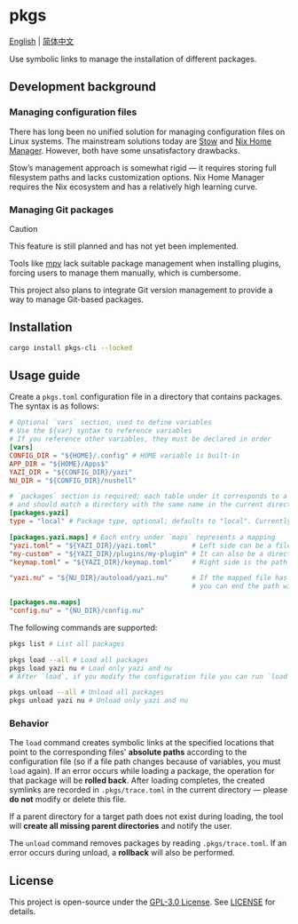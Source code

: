 # pkgs

[English](./README.md) | [简体中文](./README.zh-CN.md)

Use symbolic links to manage the installation of different packages.

## Development background

### Managing configuration files

There has long been no unified solution for managing configuration files on Linux systems.
The mainstream solutions today are [Stow](https://www.gnu.org/software/stow/manual/stow.html) and [Nix Home Manager](https://github.com/nix-community/home-manager). However, both have some unsatisfactory drawbacks.

Stow’s management approach is somewhat rigid — it requires storing full filesystem paths and lacks customization options.
Nix Home Manager requires the Nix ecosystem and has a relatively high learning curve.

### Managing Git packages

> [!caution]
> This feature is still planned and has not yet been implemented.

Tools like [mpv](https://mpv.io/) lack suitable package management when installing plugins, forcing users to manage them manually, which is cumbersome.

This project also plans to integrate Git version management to provide a way to manage Git-based packages.

## Installation

```bash
cargo install pkgs-cli --locked
```

## Usage guide

Create a `pkgs.toml` configuration file in a directory that contains packages. The syntax is as follows:

```toml
# Optional `vars` section, used to define variables
# Use the ${var} syntax to reference variables
# If you reference other variables, they must be declared in order
[vars]
CONFIG_DIR = "${HOME}/.config" # HOME variable is built-in
APP_DIR = "${HOME}/Apps$"
YAZI_DIR = "${CONFIG_DIR}/yazi"
NU_DIR = "${CONFIG_DIR}/nushell"

# `packages` section is required; each table under it corresponds to a package,
# and should match a directory with the same name in the current directory
[packages.yazi]
type = "local" # Package type, optional; defaults to "local". Currently only "local" is supported.

[packages.yazi.maps] # Each entry under `maps` represents a mapping
"yazi.toml" = "${YAZI_DIR}/yazi.toml"         # Left side can be a file inside the package
"my-custom" = "${YAZI_DIR}/plugins/my-plugin" # It can also be a directory
"keymap.toml" = "${YAZI_DIR}/keymap.toml"     # Right side is the path where the symlink will be created

"yazi.nu" = "${NU_DIR}/autoload/yazi.nu"      # If the mapped file has the same name,
                                              # you can end the path with '/' to omit the filename.

[packages.nu.maps]
"config.nu" = "{NU_DIR}/config.nu"
```

The following commands are supported:

```bash
pkgs list # List all packages

pkgs load --all # Load all packages
pkgs load yazi nu # Load only yazi and nu
# After `load`, if you modify the configuration file you can run `load` again to reapply; `unload` is not required

pkgs unload --all # Unload all packages
pkgs unload yazi nu # Unload only yazi and nu
```

### Behavior

The `load` command creates symbolic links at the specified locations that point to the corresponding files' **absolute paths** according to the configuration file (so if a file path changes because of variables, you must `load` again). If an error occurs while loading a package, the operation for that package will be **rolled back**. After loading completes, the created symlinks are recorded in `.pkgs/trace.toml` in the current directory — please **do not** modify or delete this file.

If a parent directory for a target path does not exist during loading, the tool will **create all missing parent directories** and notify the user.

The `unload` command removes packages by reading `.pkgs/trace.toml`. If an error occurs during unload, a **rollback** will also be performed.

## License

This project is open-source under the [GPL-3.0 License](https://www.gnu.org/licenses/gpl-3.0.en.html). See [LICENSE](./LICENSE) for details.
